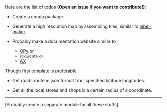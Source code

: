 Here are the list of todos **(Open an issue if you want to contribute!)**:

* Create a conda package

* Generate a high resolution map by assembling tiles, similar to [label-maker](https://github.com/developmentseed/label-maker).

* Probably make a documentation website similar to 
  * [GPy](https://gpy.readthedocs.io) or 
  * [requests](https://requests.readthedocs.io) or 
  * [AX](https://ax.dev/) 

Though first template is preferable. 

* Get roads route in json format from specified latitude longitudes.

* Get all the local stores and shops in a certain radius of a coordinate.

------------------------------------------------------------------------------
[Probably create a separate module for all these stuffs]
